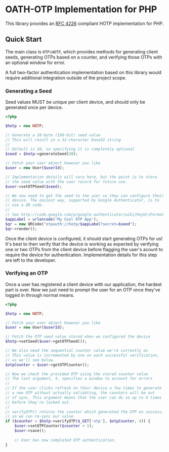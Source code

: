 OATH-OTP Implementation for PHP
===============================

This library provides an [RFC 4226](http://www.ietf.org/rfc/rfc4226.txt)
compliant HOTP implementation for PHP.

Quick Start
-----------

The main class is `OTP\HOTP`, which provides methods for generating
client seeds, generating OTPs based on a counter, and verifying those
OTPs with an optional window for error.

A full two-factor authentication implementation based on this library
would require additional integration outside of the project scope.

### Generating a Seed

Seed values MUST be unique per client device, and should only be
generated once per device.

```php
<?php

$hotp = new HOTP;

// Generate a 20-byte (160-bit) seed value
// This will result in a 32-character base32 string
//
// Default is 20, so specifying it is completely optional
$seed = $hotp->generateSeed(20);

// Fetch your user object however you like
$user = new User($userId);

// Implementation details will vary here, but the point is to store
// the seed value with the user record for future use.
$user->setOTPSeed($seed);

// We now need to get the seed to the user so they can configure their
// device. The easiest way, supported by Google Authenticator, is to
// use a QR code.
//
// See http://code.google.com/p/google-authenticator/wiki/KeyUriFormat
$appLabel = urlencode('My Cool OTP App');
$qr = new QRCode("otpauth://hotp/$appLabel?secret=$seed");
$qr->render();
```

Once the client device is configured, it should start generating OTPs
for us! It's best to then verify that the device is working as expected
by verifying one or two OTPs from the client device before flagging the
user's acount to require the device for authentication. Implementation
details for this step are left to the developer.

### Verifying an OTP

Once a user has registered a client device with our application, the
hardest part is over. Now we just need to prompt the user for an OTP
once they've logged in through normal means.

```php
<?php

$hotp = new HOTP;

// Fetch your user object however you like
$user = new User($userId);

// Fetch the OTP seed value stored when we configured the device
$hotp->setSeed($user->getOTPSeed());

// We also need the sequential counter value we're currently on
// This value is incremented by one on each successful verification,
// as we'll see below.
$otpCounter = $user->getOTPCounter();

// Now we check the provided OTP using the stored counter value
// The last argument, 4, specifies a window to account for errors
//
// If the user clicks refresh on their device a few times to generate
// a new OTP without actually validating, the counters will be out
// of sync. This argument means that the user can do so up to 4 times
// before they're locked out.
//
// verifyOTP() returns the counter which generated the OTP on success,
// so we can re-sync our value.
if ($counter = $hotp->verifyOTP($_GET['otp'], $otpCounter, 4)) {
    $user->setOTPCounter($counter + 1);
    $user->save();
    
    // User has now completed OTP authentication.
}
```

